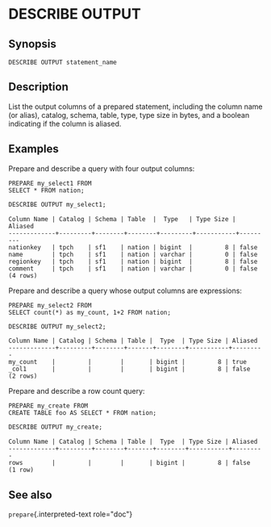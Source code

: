 # DESCRIBE OUTPUT

## Synopsis

``` text
DESCRIBE OUTPUT statement_name
```

## Description

List the output columns of a prepared statement, including the column
name (or alias), catalog, schema, table, type, type size in bytes, and a
boolean indicating if the column is aliased.

## Examples

Prepare and describe a query with four output columns:

    PREPARE my_select1 FROM
    SELECT * FROM nation;

``` sql
DESCRIBE OUTPUT my_select1;
```

``` text
Column Name | Catalog | Schema | Table  |  Type   | Type Size | Aliased
-------------+---------+--------+--------+---------+-----------+---------
nationkey   | tpch    | sf1    | nation | bigint  |         8 | false
name        | tpch    | sf1    | nation | varchar |         0 | false
regionkey   | tpch    | sf1    | nation | bigint  |         8 | false
comment     | tpch    | sf1    | nation | varchar |         0 | false
(4 rows)
```

Prepare and describe a query whose output columns are expressions:

    PREPARE my_select2 FROM
    SELECT count(*) as my_count, 1+2 FROM nation;

``` sql
DESCRIBE OUTPUT my_select2;
```

``` text
Column Name | Catalog | Schema | Table |  Type  | Type Size | Aliased
-------------+---------+--------+-------+--------+-----------+---------
my_count    |         |        |       | bigint |         8 | true
_col1       |         |        |       | bigint |         8 | false
(2 rows)
```

Prepare and describe a row count query:

    PREPARE my_create FROM
    CREATE TABLE foo AS SELECT * FROM nation;

``` sql
DESCRIBE OUTPUT my_create;
```

``` text
Column Name | Catalog | Schema | Table |  Type  | Type Size | Aliased
-------------+---------+--------+-------+--------+-----------+---------
rows        |         |        |       | bigint |         8 | false
(1 row)
```

## See also

`prepare`{.interpreted-text role="doc"}
